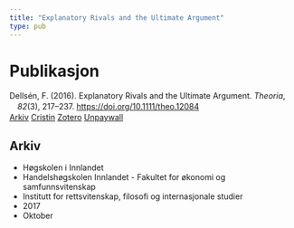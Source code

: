 ```yaml
---
title: "Explanatory Rivals and the Ultimate Argument"
type: pub
---
```

<h1>Publikasjon</h1>
<article id="csl-bib-container-W4FG6CA5" class="csl-bib-container">
  <div class="csl-bib-body" style="line-height: 1.35; padding-left: 1em; text-indent:-1em;">
  <div class="csl-entry">Dells&#xE9;n, F. (2016). Explanatory Rivals and the Ultimate Argument. <i>Theoria</i>, <i>82</i>(3), 217&#x2013;237. <a href="https://doi.org/10.1111/theo.12084">https://doi.org/10.1111/theo.12084</a></div>
</div>
  <div class="csl-bib-buttons">
    <a href="#taxonomy-article-W4FG6CA5" class="csl-bib-button">Arkiv</a>
    <a href="https://app.cristin.no/results/show.jsf?id=1503967" alt="Cristin URL" class="csl-bib-button">Cristin</a>
    <a href="http://zotero.org/groups/5022929/items/W4FG6CA5" alt="Zotero URL" class="csl-bib-button">Zotero</a>
    <a href="http://philsci-archive.pitt.edu/15542/1/Explanatory-Rivals-Version-29.pdf" class="csl-bib-button">Unpaywall</a>
  </div>
  <div id="csl-bib-meta-container-W4FG6CA5"></div>
</article>
<div id="csl-bib-meta-W4FG6CA5" class="csl-bib-meta">
  <article id="taxonomy-article-W4FG6CA5" class="taxonomy-article">
    <h1>Arkiv</h1>
    <ul>
      <li>Høgskolen i Innlandet</li>
      <li>Handelshøgskolen Innlandet - Fakultet for økonomi og samfunnsvitenskap</li>
      <li>Institutt for rettsvitenskap, filosofi og internasjonale studier</li>
      <li>2017</li>
      <li>Oktober</li>
    </ul>
  </article>
</div>
